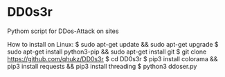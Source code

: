 # DD0s3r
Pythom script for DDos-Attack on sites


How to install on Linux:
 $ sudo apt-get update && sudo apt-get upgrade
 $ sudo apt-get install python3-pip && sudo apt-get install git
 $ git clone https://github.com/qhukz/DD0s3r
 $ cd DD0s3r
 $ pip3 install colorama && pip3 install requests && pip3 install threading
 $ python3 ddoser.py
